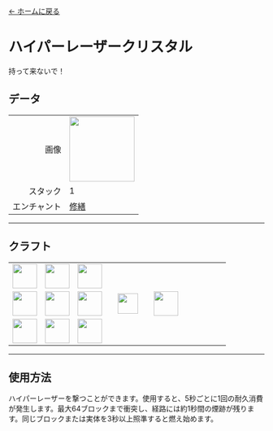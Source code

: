 [← ホームに戻る](../)
# ハイパーレーザークリスタル
持って来ないで！

## データ
<table>
    <tr><td align="end">画像</td><td><img src="https://i.imgur.com/jYSLDGf.png" width="128"/></td></tr>
    <tr><td align="end">スタック</td><td>1</td></tr>
    <tr><td align="end">エンチャント</td><td><a href="https://minecraft.fandom.com/zh/wiki/修補">修繕</a></td></tr>
</table>

---

## クラフト
<table>
    <tr><td><img src="https://i.imgur.com/mW0z1di.png" width="48"/></td><td><img src="https://i.imgur.com/wl43BjZ.png" width="48"/></td><td><img src="https://i.imgur.com/wl43BjZ.png" width="48"/></td><td colspan="3"></td></tr>
    <tr><td><img src="https://i.imgur.com/wl43BjZ.png" width="48"/></td><td><img src="https://i.imgur.com/aan1zmb.png" width="48"/></td><td><img src="https://i.imgur.com/wl43BjZ.png" width="48"/></td><td width="70" align="center"><img src="https://i.imgur.com/VE0KqIE.png" width="40"/></td><td><img src="https://i.imgur.com/jYSLDGf.png" width="48"/></td><td width="70"></td></tr>
    <tr><td><img src="https://i.imgur.com/wl43BjZ.png" width="48"/></td><td><img src="https://i.imgur.com/wl43BjZ.png" width="48"/></td><td><img src="https://i.imgur.com/27FH0FO.png" width="48"/></td><td colspan="3"></td></tr>
</table>

---

## 使用方法
ハイパーレーザーを撃つことができます。使用すると、5秒ごとに1回の耐久消費が発生します。最大64ブロックまで衝突し、経路には約1秒間の煙跡が残ります。同じブロックまたは実体を3秒以上照準すると燃え始めます。
